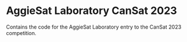 # AggieSat Laboratory CanSat 2023

Contains the code for the AggieSat Laboratory entry to the CanSat 2023 competition.
